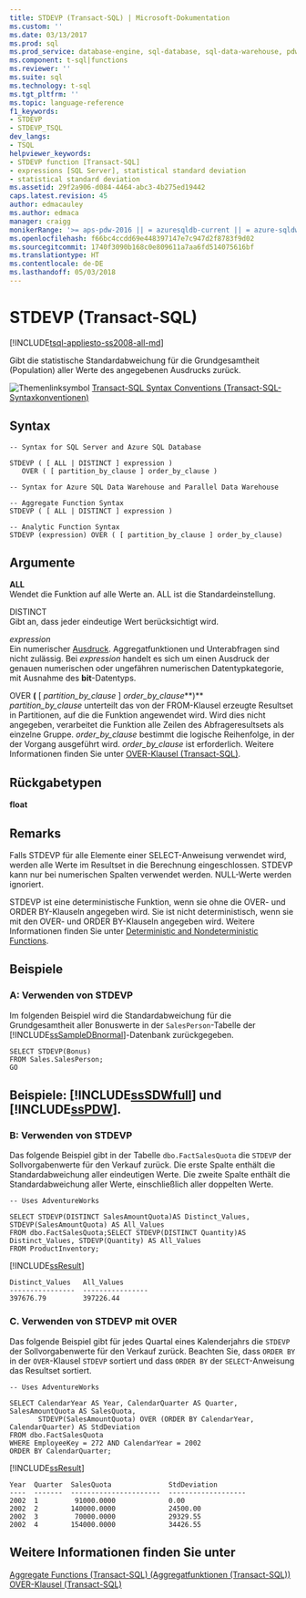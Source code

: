 ```yaml
---
title: STDEVP (Transact-SQL) | Microsoft-Dokumentation
ms.custom: ''
ms.date: 03/13/2017
ms.prod: sql
ms.prod_service: database-engine, sql-database, sql-data-warehouse, pdw
ms.component: t-sql|functions
ms.reviewer: ''
ms.suite: sql
ms.technology: t-sql
ms.tgt_pltfrm: ''
ms.topic: language-reference
f1_keywords:
- STDEVP
- STDEVP_TSQL
dev_langs:
- TSQL
helpviewer_keywords:
- STDEVP function [Transact-SQL]
- expressions [SQL Server], statistical standard deviation
- statistical standard deviation
ms.assetid: 29f2a906-d084-4464-abc3-4b275ed19442
caps.latest.revision: 45
author: edmacauley
ms.author: edmaca
manager: craigg
monikerRange: '>= aps-pdw-2016 || = azuresqldb-current || = azure-sqldw-latest || >= sql-server-2016 || = sqlallproducts-allversions'
ms.openlocfilehash: f66bc4ccdd69e448397147e7c947d2f8783f9d02
ms.sourcegitcommit: 1740f3090b168c0e809611a7aa6fd514075616bf
ms.translationtype: HT
ms.contentlocale: de-DE
ms.lasthandoff: 05/03/2018
---
```

# <a name="stdevp-transact-sql"></a>STDEVP (Transact-SQL)
[!INCLUDE[tsql-appliesto-ss2008-all-md](../../includes/tsql-appliesto-ss2008-all-md.md)]

  Gibt die statistische Standardabweichung für die Grundgesamtheit (Population) aller Werte des angegebenen Ausdrucks zurück.  
  
 ![Themenlinksymbol](../../database-engine/configure-windows/media/topic-link.gif "Topic link icon") [Transact-SQL Syntax Conventions (Transact-SQL-Syntaxkonventionen)](../../t-sql/language-elements/transact-sql-syntax-conventions-transact-sql.md)  
  
## <a name="syntax"></a>Syntax  
  
```  
-- Syntax for SQL Server and Azure SQL Database  
  
STDEVP ( [ ALL | DISTINCT ] expression )   
   OVER ( [ partition_by_clause ] order_by_clause )    
```  
  
```  
-- Syntax for Azure SQL Data Warehouse and Parallel Data Warehouse  
  
-- Aggregate Function Syntax   
STDEVP ( [ ALL | DISTINCT ] expression )  
  
-- Analytic Function Syntax   
STDEVP (expression) OVER ( [ partition_by_clause ] order_by_clause)  
```  
  
## <a name="arguments"></a>Argumente  
 **ALL**  
 Wendet die Funktion auf alle Werte an. ALL ist die Standardeinstellung.  
  
 DISTINCT  
 Gibt an, dass jeder eindeutige Wert berücksichtigt wird.  
  
 *expression*  
 Ein numerischer [Ausdruck](../../t-sql/language-elements/expressions-transact-sql.md). Aggregatfunktionen und Unterabfragen sind nicht zulässig. Bei *expression* handelt es sich um einen Ausdruck der genauen numerischen oder ungefähren numerischen Datentypkategorie, mit Ausnahme des **bit**-Datentyps.  
  
 OVER **(** [ *partition_by_clause* ] *order_by_clause***)**  
 *partition_by_clause* unterteilt das von der FROM-Klausel erzeugte Resultset in Partitionen, auf die die Funktion angewendet wird. Wird dies nicht angegeben, verarbeitet die Funktion alle Zeilen des Abfrageresultsets als einzelne Gruppe. *order_by_clause* bestimmt die logische Reihenfolge, in der der Vorgang ausgeführt wird. *order_by_clause* ist erforderlich. Weitere Informationen finden Sie unter [OVER-Klausel &#40;Transact-SQL&#41;](../../t-sql/queries/select-over-clause-transact-sql.md).  
  
## <a name="return-types"></a>Rückgabetypen  
 **float**  
  
## <a name="remarks"></a>Remarks  
 Falls STDEVP für alle Elemente einer SELECT-Anweisung verwendet wird, werden alle Werte im Resultset in die Berechnung eingeschlossen. STDEVP kann nur bei numerischen Spalten verwendet werden. NULL-Werte werden ignoriert.  
  
 STDEVP ist eine deterministische Funktion, wenn sie ohne die OVER- und ORDER BY-Klauseln angegeben wird. Sie ist nicht deterministisch, wenn sie mit den OVER- und ORDER BY-Klauseln angegeben wird. Weitere Informationen finden Sie unter [Deterministic and Nondeterministic Functions](../../relational-databases/user-defined-functions/deterministic-and-nondeterministic-functions.md).  
  
## <a name="examples"></a>Beispiele  
  
### <a name="a-using-stdevp"></a>A: Verwenden von STDEVP  
 Im folgenden Beispiel wird die Standardabweichung für die Grundgesamtheit aller Bonuswerte in der `SalesPerson`-Tabelle der [!INCLUDE[ssSampleDBnormal](../../includes/sssampledbnormal-md.md)]-Datenbank zurückgegeben.  
  
```  
SELECT STDEVP(Bonus)  
FROM Sales.SalesPerson;  
GO  
```  
  
## <a name="examples-includesssdwfullincludessssdwfull-mdmd-and-includesspdwincludessspdw-mdmd"></a>Beispiele: [!INCLUDE[ssSDWfull](../../includes/sssdwfull-md.md)] und [!INCLUDE[ssPDW](../../includes/sspdw-md.md)].  
  
### <a name="b-using-stdevp"></a>B: Verwenden von STDEVP  
 Das folgende Beispiel gibt in der Tabelle `dbo.FactSalesQuota` die `STDEVP` der Sollvorgabenwerte für den Verkauf zurück. Die erste Spalte enthält die Standardabweichung aller eindeutigen Werte. Die zweite Spalte enthält die Standardabweichung aller Werte, einschließlich aller doppelten Werte.  
  
```  
-- Uses AdventureWorks  
  
SELECT STDEVP(DISTINCT SalesAmountQuota)AS Distinct_Values, STDEVP(SalesAmountQuota) AS All_Values  
FROM dbo.FactSalesQuota;SELECT STDEVP(DISTINCT Quantity)AS Distinct_Values, STDEVP(Quantity) AS All_Values  
FROM ProductInventory;  
```  
  
 [!INCLUDE[ssResult](../../includes/ssresult-md.md)]  
  
 ```
Distinct_Values   All_Values  
----------------  ----------------  
397676.79         397226.44
```  
  
### <a name="c-using-stdevp-with-over"></a>C. Verwenden von STDEVP mit OVER  
 Das folgende Beispiel gibt für jedes Quartal eines Kalenderjahrs die `STDEVP` der Sollvorgabenwerte für den Verkauf zurück. Beachten Sie, dass `ORDER BY` in der `OVER`-Klausel `STDEVP` sortiert und dass `ORDER BY` der `SELECT`-Anweisung das Resultset sortiert.  
  
```  
-- Uses AdventureWorks  
  
SELECT CalendarYear AS Year, CalendarQuarter AS Quarter, SalesAmountQuota AS SalesQuota,  
       STDEVP(SalesAmountQuota) OVER (ORDER BY CalendarYear, CalendarQuarter) AS StdDeviation  
FROM dbo.FactSalesQuota  
WHERE EmployeeKey = 272 AND CalendarYear = 2002  
ORDER BY CalendarQuarter;  
```  
  
 [!INCLUDE[ssResult](../../includes/ssresult-md.md)]  
  
 ```
Year  Quarter  SalesQuota              StdDeviation  
----  -------  ----------------------  -------------------  
2002  1         91000.0000             0.00  
2002  2        140000.0000             24500.00  
2002  3         70000.0000             29329.55  
2002  4        154000.0000             34426.55
```  
  
## <a name="see-also"></a>Weitere Informationen finden Sie unter  
 [Aggregate Functions &#40;Transact-SQL&#41; (Aggregatfunktionen (Transact-SQL))](../../t-sql/functions/aggregate-functions-transact-sql.md)   
 [OVER-Klausel &#40;Transact-SQL&#41;](../../t-sql/queries/select-over-clause-transact-sql.md)  
  
  

